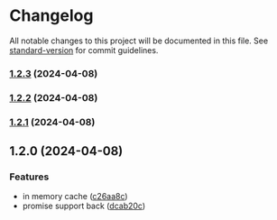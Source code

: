 # Changelog

All notable changes to this project will be documented in this file. See [standard-version](https://github.com/conventional-changelog/standard-version) for commit guidelines.

### [1.2.3](https://github.com/enda-automation/amemo/compare/v1.2.2...v1.2.3) (2024-04-08)

### [1.2.2](https://github.com/enda-automation/amemo/compare/v1.2.1...v1.2.2) (2024-04-08)

### [1.2.1](https://github.com/enda-automation/amemo/compare/v1.2.0...v1.2.1) (2024-04-08)

## 1.2.0 (2024-04-08)


### Features

* in memory cache ([c26aa8c](https://github.com/enda-automation/amemo/commit/c26aa8caecf0b984b8be734aae2d40b735ad85c1))
* promise support back ([dcab20c](https://github.com/enda-automation/amemo/commit/dcab20c25ed25b7c9809a7539884f24eea58df26))
